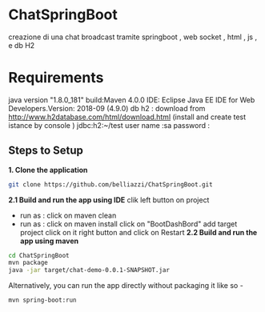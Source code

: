 # ChatSpringBoot
creazione di una chat broadcast tramite springboot , web socket , html , js , e db H2
# Requirements
java version "1.8.0_181"
build:Maven 4.0.0
IDE: Eclipse Java EE IDE for Web Developers.Version: 2018-09 (4.9.0)
db h2 : download from http://www.h2database.com/html/download.html (install and create test istance by console )
         jdbc:h2:~/test
         user name :sa 
         password :
## Steps to Setup


**1. Clone the application**

```bash
git clone https://github.com/belliazzi/ChatSpringBoot.git
```
**2.1 Build and run the app using IDE**
  clik left button on project 
   - run as : click on maven clean 
   - run as : click on maven install 
   click on "BootDashBord"
    add target project 
    click on it right button and click on Restart
**2.2 Build and run the app using maven**

```bash
cd ChatSpringBoot
mvn package
java -jar target/chat-demo-0.0.1-SNAPSHOT.jar
```

Alternatively, you can run the app directly without packaging it like so -

```bash
mvn spring-boot:run
```
